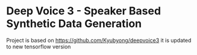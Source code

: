 # Deep Voice 3 - Speaker Based Synthetic Data Generation


Project is based on https://github.com/Kyubyong/deepvoice3 
it is updated to new tensorflow version

